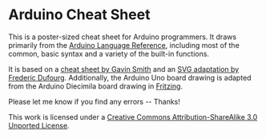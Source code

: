 Arduino Cheat Sheet
===================

This is a poster-sized cheat sheet for Arduino programmers.  It draws primarily from the [Arduino Language Reference](http://arduino.cc/en/Reference/HomePage), including most of the common, basic syntax and a variety of the built-in functions.

It is based on a [cheat sheet by Gavin Smith](http://sites.google.com/site/mechatronicsguy/arduinocheatsheet) and an [SVG adaptation by Frederic Dufourg](http://www.arduino.cc/cgi-bin/yabb2/YaBB.pl?num=1271899425/43#43).  Additionally, the Arduino Uno board drawing is adapted from the Arduino Diecimila board drawing in [Fritzing](http://fritzing.org/).

Please let me know if you find any errors -- Thanks!

This work is licensed under a [Creative Commons Attribution-ShareAlike 3.0 Unported License](http://creativecommons.org/licenses/by-sa/3.0/).

